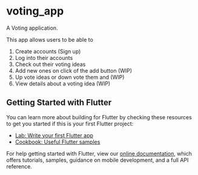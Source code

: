 # voting_app

A Voting application.

This app allows users to be able to
1. Create accounts (Sign up)
2. Log into their accounts
3. Check out their voting ideas
4. Add new ones on click of the add button (WIP)
5. Up vote ideas or down vote them and (WIP)
6. View details about a voting idea (WIP)

## Getting Started with Flutter

You can learn more about building for Flutter by checking these resources to get you started 
if this is your first Flutter project:

- [Lab: Write your first Flutter app](https://flutter.io/docs/get-started/codelab)
- [Cookbook: Useful Flutter samples](https://flutter.io/docs/cookbook)

For help getting started with Flutter, view our 
[online documentation](https://flutter.io/docs), which offers tutorials, 
samples, guidance on mobile development, and a full API reference.
